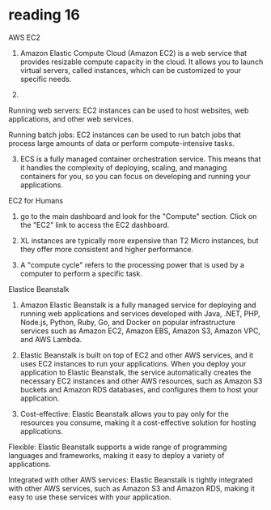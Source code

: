 # reading 16

AWS EC2

1. Amazon Elastic Compute Cloud (Amazon EC2) is a web service that provides resizable compute capacity in the cloud. It allows you to launch virtual servers, called instances, which can be customized to your specific needs.

2.

Running web servers: EC2 instances can be used to host websites, web applications, and other web services.

Running batch jobs: EC2 instances can be used to run batch jobs that process large amounts of data or perform compute-intensive tasks.

3. ECS is a fully managed container orchestration service. This means that it handles the complexity of deploying, scaling, and managing containers for you, so you can focus on developing and running your applications.

EC2 for Humans

1. go to the main dashboard and look for the "Compute" section. Click on the "EC2" link to access the EC2 dashboard.

2.  XL instances are typically more expensive than T2 Micro instances, but they offer more consistent and higher performance.

3. A "compute cycle" refers to the processing power that is used by a computer to perform a specific task.

Elastice Beanstalk

1. Amazon Elastic Beanstalk is a fully managed service for deploying and running web applications and services developed with Java, .NET, PHP, Node.js, Python, Ruby, Go, and Docker on popular infrastructure services such as Amazon EC2, Amazon EBS, Amazon S3, Amazon VPC, and AWS Lambda.

2. Elastic Beanstalk is built on top of EC2 and other AWS services, and it uses EC2 instances to run your applications. When you deploy your application to Elastic Beanstalk, the service automatically creates the necessary EC2 instances and other AWS resources, such as Amazon S3 buckets and Amazon RDS databases, and configures them to host your application.

3. Cost-effective: Elastic Beanstalk allows you to pay only for the resources you consume, making it a cost-effective solution for hosting applications.

Flexible: Elastic Beanstalk supports a wide range of programming languages and frameworks, making it easy to deploy a variety of applications.

Integrated with other AWS services: Elastic Beanstalk is tightly integrated with other AWS services, such as Amazon S3 and Amazon RDS, making it easy to use these services with your application.